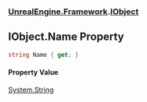 ### [UnrealEngine.Framework](./UnrealEngine-Framework.md 'UnrealEngine.Framework').[IObject](./UnrealEngine-Framework-IObject.md 'UnrealEngine.Framework.IObject')
## IObject.Name Property
  
```csharp
string Name { get; }
```
#### Property Value
[System.String](https://docs.microsoft.com/en-us/dotnet/api/System.String 'System.String')  
